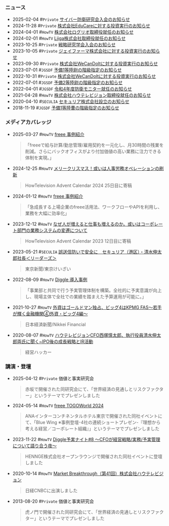### ニュース ###

* 2025-02-04  #`Private`  [サイバー防衛研究会入会のお知らせ](./2025-02-04.md)
* 2024-11-28  #`Private`  [株式会社EduCareに対する投資実行のお知らせ](./2024-11-28.md)
* 2024-04-01  #`HowTV`  [株式会社ログリオ取締役就任のお知らせ](./2024-04-01.md)
* 2024-02-01  #`HowTV`  [Liiga株式会社取締役就任のお知らせ](./2024-02-01.md)
* 2023-10-25  #`Private`  [戦略研究学会入会のお知らせ](./2023-10-25.md)
* 2023-10-05  #`Private`  [ジェイファーマ株式会社に対する投資実行のお知らせ](./2023-10-05.md)
* 2023-09-30  #`Private`  [株式会社WeCanDoItに対する投資実行のお知らせ](./2023-09-30.md)
* 2023-07-01  #`JGSDF`  [予備1等陸尉の階級指定のお知らせ](./2023-07-01.md)
* 2022-10-31  #`Private`  [株式会社WeCanDoItに対する投資実行のお知らせ](./2022-10-31.md)
* 2022-07-01  #`JGSDF`  [予備2等陸尉の階級指定のお知らせ](./2022-07-01.md)
* 2022-04-01  #`JGSDF`  [令和4年度防衛モニター就任のお知らせ](./2022-04-01.md)
* 2021-04-28  #`HowTV`  [株式会社ハウテレビジョン取締役就任のお知らせ](./2021-04-28.md)
* 2020-04-10  #`SECULIA`  [セキュリア株式会社設立のお知らせ](./2020-04-10.md)
* 2018-11-19  #`JGSDF`  [予備1等陸曹の階級指定のお知らせ](./2018-11-19.md)


### メディアカバレッジ ###
* 2025-03-27  #`HowTV`  [freee 事例紹介](https://www.freee.co.jp/cases/howtelevision-2/)
    > 「freeeで給与計算/勤怠管理/雇用契約を一元化し、月30時間の残業を削減。さらにバックオフィスがより付加価値の高い業務に注力できる体制を実現。」
* 2024-12-25  #`HowTV`  [メリークリスマス！或いは人事労務オペレーションの刷新](https://blog.howtelevision.co.jp/entry/2024/12/25/030000)
    >  HowTelevision Advent Calendar 2024 25日目に寄稿
* 2024-01-12  #`HowTV`  [freee 事例紹介](https://www.freee.co.jp/cases/howtelevision/)
    > 「急成長する上場企業のfreee活用法、ワークフローやAPIを利用し、業務を大幅に効率化」
* 2023-12-12  #`HowTV`  [なぜ人が増えると仕事も増えるのか。或いはコーポレート部門の業務システムの変遷について](https://blog.howtelevision.co.jp/entry/2023/12/12/000000)
    >  HowTelevision Advent Calendar 2023 12日目に寄稿
* 2023-05-21  #`SECULIA`  [誤送信防いで安全に　セキュリア（港区）・清水伸太郎社長＜リーダーズ＞](https://www.tokyo-np.co.jp/article/251373)
    > 東京新聞/東京けいざい
* 2022-08-09  #`HowTV`  [Diggle 導入事例](https://diggle.jp/case/howtelevision/)
    > 「事業部と共同で行う予実管理体制を構築。全社的に予実意識が向上し、現場主体で全社での業績を踏まえた予算運用が可能に。」
* 2021-10-27 #`HowTV`  [外資はゴールドマン独占、ビッグ4はKPMG FAS～若手が輝く金融機関④外資・ビッグ4編～](https://financial.nikkei.com/article/DGXZQOUB214Q40R21C21A0000000)
    > 日本経済新聞/Nikkei Financial
* 2020-08-07 #`HowTV`  [ハウテレビジョンCFO西塚慎太郎、執行役員清水伸太郎両氏に聞く~IPO後の成長戦略とIR活動](https://keiei.freee.co.jp/articles/i0101956)
    > 経営ハッカー


### 講演・登壇 ###
* 2025-04-12  #`Private`  価値と事実研究会
    > 赤坂で開催された同研究会にて、「世界経済の見通しとリスクファクター」というテーマでプレゼンしました
* 2024-05-14  #`HowTV`  [freee TOGOWorld 2024](https://www.freee.co.jp/lp2/togo-world-2024/) 
    > ANAインターコンチネンタルホテル東京で開催された同社イベントにて、「Blue Wing ※事例登壇-4社の連続ショートプレゼン-『理想から考える経営／コーポレート組織』」というテーマでプレゼンしました
* 2023-11-22  #`HowTV`  [Diggle予実ナイト#8 ～CFOが経営戦略/実務/予実管理について語り合う夜～](https://diggle.jp/insights/events/20231122-yojitsu-night8/)
    > HENNGE株式会社オープンラウンジで開催された同社イベントに登壇しました
* 2020-10-14 #`HowTV`  [Market Breakthrough（第41回）株式会社ハウテレビジョン](https://www.youtube.com/watch?v=qbCc6Xc3gro)
    > 日経CNBCに出演しました
* 2013-08-20  #`Private`  価値と事実研究会
    > 虎ノ門で開催された同研究会にて、「世界経済の見通しとリスクファクター」というテーマでプレゼンしました
